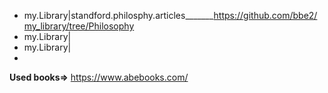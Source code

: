 - my.Library|standford.philosphy.articles_______https://github.com/bbe2/my_library/tree/Philosophy  
- my.Library|   
- my.Library|  
-   

**Used books=>** https://www.abebooks.com/  



